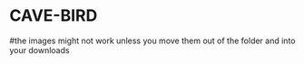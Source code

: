 # CAVE-BIRD
#the images might not work unless you move them out of the folder and into your downloads
